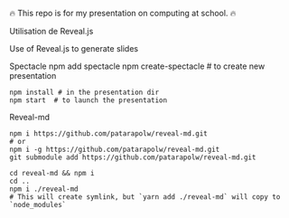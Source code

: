 :fire: This repo is for my presentation on computing at school. :fire:

Utilisation de Reveal.js

Use of 
    Reveal.js to generate slides 

Spectacle 
    npm add spectacle
    npm create-spectacle # to create new presentation 
    
    npm install # in the presentation dir 
    npm start  # to launch the presentation 

Reveal-md 
```shell
npm i https://github.com/patarapolw/reveal-md.git
# or 
npm i -g https://github.com/patarapolw/reveal-md.git
git submodule add https://github.com/patarapolw/reveal-md.git
``` 
    
```shell
cd reveal-md && npm i
cd ..
npm i ./reveal-md
# This will create symlink, but `yarn add ./reveal-md` will copy to `node_modules`
```
